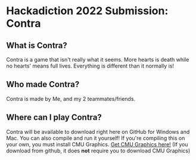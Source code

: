 # Hackadiction 2022 Submission: Contra

## What is Contra?
Contra is a game that isn't really what it seems. More hearts is death while no hearts' means full lives. Everything is different than it normally is!

## Who made Contra?
Contra is made by Me, and my 2 teammates/friends.

## Where can I play Contra?
Contra will be available to download right here on GitHub for Windows and Mac.
You can also compile and run it yourself!
If you're compiling this on your own, you must install CMU Graphics. [Get CMU Graphics here!](https://academy.cs.cmu.edu/desktop) (If you download from github, it does **not** require you to download CMU Graphics)
